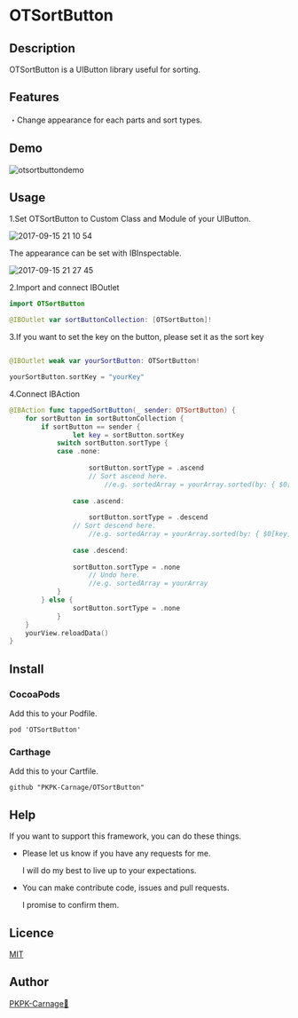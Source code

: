 # OTSortButton

## Description
 OTSortButton is a UIButton library useful for sorting.

## Features
・Change appearance for each parts and sort types.

## Demo
![otsortbuttondemo](https://user-images.githubusercontent.com/20692907/30483166-d765c672-9a60-11e7-8753-87bdcf4cdddc.gif)
 
## Usage
1.Set OTSortButton to Custom Class and Module of your UIButton. 

![2017-09-15 21 10 54](https://user-images.githubusercontent.com/20692907/30481581-6a2e9166-9a5a-11e7-939d-ccec96b11136.png)


The appearance can be set with IBInspectable.

![2017-09-15 21 27 45](https://user-images.githubusercontent.com/20692907/30482111-c25eb6fc-9a5c-11e7-9d21-50924081d4a6.png)

2.Import and connect IBOutlet

```swift
import OTSortButton

@IBOutlet var sortButtonCollection: [OTSortButton]!
```

3.If you want to set the key on the button, please set it as the sort key

```swift

@IBOutlet weak var yourSortButton: OTSortButton!

yourSortButton.sortKey = "yourKey"

```

4.Connect IBAction

```swift
@IBAction func tappedSortButton(_ sender: OTSortButton) {
	for sortButton in sortButtonCollection {
		if sortButton == sender {
	        	let key = sortButton.sortKey
			switch sortButton.sortType {
			case .none:
			
		    		sortButton.sortType = .ascend
		    		// Sort ascend here.
       	    			//e.g. sortedArray = yourArray.sorted(by: { $0[key]! < $1[key]! })
				
    			case .ascend:
			
       				sortButton.sortType = .descend
				// Sort descend here.
     	   			//e.g. sortedArray = yourArray.sorted(by: { $0[key]! > $1[key]! })
				
        		case .descend:
			
				sortButton.sortType = .none
           			// Undo here.
           			//e.g. sortedArray = yourArray     
			}
   		} else {
       			sortButton.sortType = .none
     		}
	}
	yourView.reloadData()
}


```

## Install

### CocoaPods  
Add this to your Podfile.

```PodFile
pod 'OTSortButton'
```

### Carthage  
Add this to your Cartfile.

```Cartfile
github "PKPK-Carnage/OTSortButton"
```

## Help

If you want to support this framework, you can do these things.

* Please let us know if you have any requests for me.

	I will do my best to live up to your expectations.

* You can make contribute code, issues and pull requests.
	
	I promise to confirm them.

## Licence

[MIT](https://github.com/PKPK-Carnage/OTSortButton/blob/master/LICENSE)

## Author

[PKPK-Carnage🦎](https://github.com/PKPK-Carnage)
